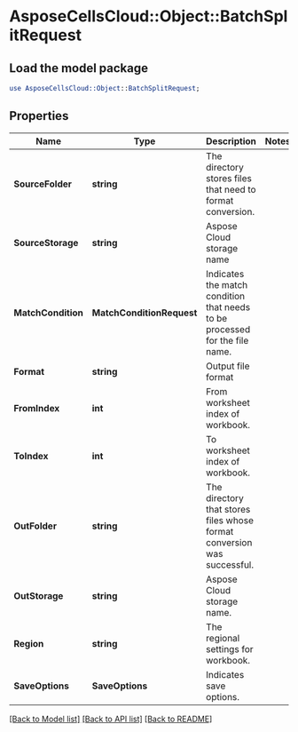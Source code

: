 # AsposeCellsCloud::Object::BatchSplitRequest 

## Load the model package
```perl
use AsposeCellsCloud::Object::BatchSplitRequest;
```

## Properties
Name | Type | Description | Notes
------------ | ------------- | ------------- | -------------
**SourceFolder** | **string** | The directory stores files that need to format conversion.             |
**SourceStorage** | **string** | Aspose Cloud storage name |
**MatchCondition** | **MatchConditionRequest** | Indicates the match condition that needs to be processed for the file name. |
**Format** | **string** | Output file format |
**FromIndex** | **int** | From worksheet index of workbook. |
**ToIndex** | **int** | To worksheet index of workbook. |
**OutFolder** | **string** | The directory that stores files whose format conversion was successful. |
**OutStorage** | **string** | Aspose Cloud storage name. |
**Region** | **string** | The regional settings for workbook. |
**SaveOptions** | **SaveOptions** | Indicates save options. |  

[[Back to Model list]](../README.md#documentation-for-models) [[Back to API list]](../README.md#documentation-for-api-endpoints) [[Back to README]](../README.md)

